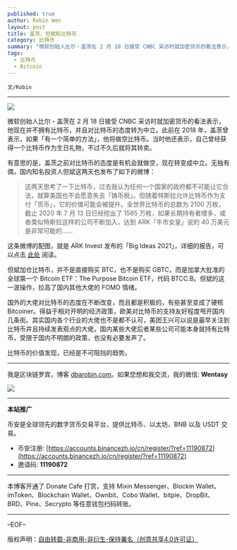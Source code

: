 ```yaml
---
published: true
author: Robin Wen
layout: post
title: 盖茨、但斌和比特币
category: 比特币
summary: "微软创始人比尔・盖茨在 2 月 18 日接受 CNBC 采访时就加密货币的看法表示，他现在并不拥有比特币，并且对比特币的态度转为中立。此前在 2018 年，盖茨曾表示，如果「有一个简单的方法」，他将做空比特币。当时他还表示，自己曾经获得一个比特币作为生日礼物，不过不久后就将其转卖。比特币的价值发现，已经是不可阻挡的趋势。"
tags:
  - 比特币
  - Bitcoin
---
```


`文/Robin`

***

![](https://cdn.dbarobin.com/opzkiha.png)

微软创始人比尔・盖茨在 2 月 18 日接受 CNBC 采访时就加密货币的看法表示，他现在并不拥有比特币，并且对比特币的态度转为中立。此前在 2018 年，盖茨曾表示，如果「有一个简单的方法」，他将做空比特币。当时他还表示，自己曾经获得一个比特币作为生日礼物，不过不久后就将其转卖。

有意思的是，盖茨之前对比特币的态度是有机会就做空，现在转变成中立。无独有偶，国内知名投资人但斌这两天也发布了如下的微博：

> 这两天思考了一下比特币，过去我认为任何一个国家的政府都不可能让它合法，就算美国也不会愿意失去「铸币税」。但随着特斯拉允许比特币作为支付「货币」，它的价值可能会被提升。全世界比特币的总数为 2100 万枚，截止 2020 年 7 月 13 日已经挖出了 1585 万枚，如果长期持有者增多，或者类似特斯拉这样的公司不断加入，达到 ARK「牛市女皇」说的 40 万美元是非常可能的……

这条微博的配图，就是 ARK Invest 发布的「Big Ideas 2021」，详细的报告，可以点击 [此处](https://cdn.dbarobin.com/ARK-Invest-BigIdeas-2021.pdf) 阅读。

但斌加仓比特币，并不是直接购买 BTC，也不是购买 GBTC，而是加拿大批准的全球第一个 Bitcoin ETF：The Purpose Bitcoin ETF，代码 BTCC.B。但斌的这一波操作，拉高了国内其他大佬的 FOMO 情绪。

国外的大佬对比特币的态度在不断改变，而且都是积极的，有些甚至变成了硬核 Bitcoiner。得益于相对开明的经济政策，欧美对比特币的支持友好程度甩开国内几条街。其实国内各个行业的大佬也不是都不认可，美团王兴可以说是最早关注到比特币并且持续发表观点的大佬。国内某些大佬后者某些公司可能本身就持有比特币，受限于国内不明朗的政策，也没有必要发声了。

比特币的价值发现，已经是不可阻挡的趋势。

***

我是区块链罗宾，博客 [dbarobin.com](https://dbarobin.com/)。如果您想和我交流，我的微信: **Wentasy**

![](https://cdn.dbarobin.com/v4yywe2.png)

***

**本站推广**

币安是全球领先的数字货币交易平台，提供比特币、以太坊、BNB 以及 USDT 交易。

* 币安注册: [https://accounts.binancezh.io/cn/register/?ref=11190872](https://accounts.binancezh.io/cn/register/?ref=11190872)
* 邀请码: **11190872**

***

本博客开通了 Donate Cafe 打赏，支持 Mixin Messenger、Blockin Wallet、imToken、Blockchain Wallet、Ownbit、Cobo Wallet、bitpie、DropBit、BRD、Pine、Secrypto 等任意钱包扫码转账。

<center>
    <div class="--donate-button"
         data-button-id="f8b9df0d-af9a-460d-8258-d3f435445075"
    ></div>
</center>

***

–EOF–

版权声明：[自由转载-非商用-非衍生-保持署名（创意共享4.0许可证）](http://creativecommons.org/licenses/by-nc-nd/4.0/deed.zh)